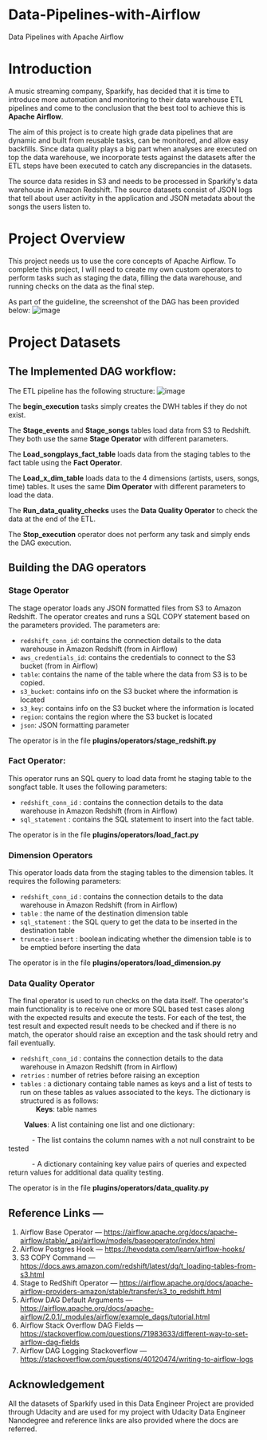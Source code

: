 # Data-Pipelines-with-Airflow
Data Pipelines with Apache Airflow

# Introduction
A music streaming company, Sparkify, has decided that it is time to introduce more automation and monitoring to their data warehouse ETL pipelines and come to the conclusion that the best tool to achieve this is **Apache Airflow**.

The aim of this project is to create high grade data pipelines that are dynamic and built from reusable tasks, can be monitored, and allow easy backfills. Since data quality plays a big part when analyses are executed on top the data warehouse, we incorporate tests against the  datasets after the ETL steps have been executed to catch any discrepancies in the datasets.

The source data resides in S3 and needs to be processed in Sparkify's data warehouse in Amazon Redshift. The source datasets consist of JSON logs that tell about user activity in the application and JSON metadata about the songs the users listen to.

# Project Overview
This project needs us to use the core concepts of Apache Airflow. To complete this project, I will need to create my own custom operators to perform tasks such as staging the data, filling the data warehouse, and running checks on the data as the final step.

As part of the guideline, the screenshot of the DAG has been provided below:
![image](https://github.com/udacity/cd12380-data-pipelines-with-airflow/blob/main/assets/final_project_dag_graph2.png)

# Project Datasets

## The Implemented DAG workflow:

The ETL pipeline has the following structure:
![image](https://github.com/udacity/cd12380-data-pipelines-with-airflow/blob/main/assets/final_project_dag_graph1.png)

The **begin_execution** tasks simply creates the DWH tables if they do not exist.

The **Stage_events** and **Stage_songs** tables load data from S3 to Redshift. They both use the same **Stage Operator** with different parameters.

The **Load_songplays_fact_table** loads data from the staging tables to the fact table using the **Fact Operator**.

The **Load_x_dim_table** loads data to the 4 dimensions (artists, users, songs, time) tables. It uses the same **Dim Operator** with different parameters to load the data.

The **Run_data_quality_checks** uses the **Data Quality Operator** to check the data at the end of the ETL.

The **Stop_execution** operator does not perform any task and simply ends the DAG execution.

## Building the DAG operators

### Stage Operator
The stage operator loads any JSON formatted files from S3 to Amazon Redshift. The operator creates and runs a SQL COPY statement based on the parameters provided.
The parameters are:
- `redshift_conn_id`: contains the connection details to the data warehouse in Amazon Redshift (from in Airflow)
- `aws_credentials_id`: contains the credentials to connect to the S3 bucket (from in Airflow)
- `table`: contains the name of the table where the data from S3 is to be copied.
- `s3_bucket`: contains info on the S3 bucket where the information is located
- `s3_key`: contains info on the S3 bucket where the information is located
- `region`: contains the region where the S3 bucket is located
- `json`: JSON formatting parameter

The operator is in the file **plugins/operators/stage_redshift.py**

### Fact Operator:
This operator runs an SQL query to load data fromt he staging table to the songfact table. It uses the following parameters:

- `redshift_conn_id` : contains the connection details to the data warehouse in Amazon Redshift (from in Airflow)
- `sql_statement` : contains the SQL statement to insert into the fact table.

The operator is in the file **plugins/operators/load_fact.py**

### Dimension Operators

This operator loads data from the staging tables to the dimension tables. It requires the following parameters:

- `redshift_conn_id` : contains the connection details to the data warehouse in Amazon Redshift (from in Airflow)
- `table` : the name of the destination dimension table
- `sql_statement` : the SQL query to get the data to be inserted in the destination table
- `truncate-insert` : boolean indicating whether the dimension table is to be emptied before inserting the data 

The operator is in the file **plugins/operators/load_dimension.py**

### Data Quality Operator
The final operator is used to run checks on the data itself. The operator's main functionality is to receive one or more SQL based test cases along with the expected results and execute the tests. For each of the test, the test result and expected result needs to be checked and if there is no match, the operator should raise an exception and the task should retry and fail eventually.

- `redshift_conn_id` : contains the connection details to the data warehouse in Amazon Redshift (from in Airflow)
- `retries` : number of retries before raising an exception
- `tables` : a dictionary containg table names as keys and a list of tests to run on these tables as values associated to the keys. The dictionary is structured is as follows:             
&nbsp;&nbsp;&nbsp;&nbsp;&nbsp;&nbsp;&nbsp;&nbsp;**Keys**: table names

&nbsp;&nbsp;&nbsp;&nbsp;&nbsp;&nbsp;&nbsp;&nbsp;**Values**: A list containing one list and one dictionary:

&nbsp;&nbsp;&nbsp;&nbsp;&nbsp;&nbsp;&nbsp;&nbsp;&nbsp;&nbsp;&nbsp;&nbsp;- The list contains the column names with a not null constraint to be tested

&nbsp;&nbsp;&nbsp;&nbsp;&nbsp;&nbsp;&nbsp;&nbsp;&nbsp;&nbsp;&nbsp;&nbsp;- A dictionary containing key value pairs of queries and expected return values for additional data quality testing.
                        

The operator is in the file **plugins/operators/data_quality.py**


## Reference Links —

1. Airflow Base Operator — https://airflow.apache.org/docs/apache-airflow/stable/_api/airflow/models/baseoperator/index.html
2. Airflow Postgres Hook — https://hevodata.com/learn/airflow-hooks/
3. S3 COPY Command — https://docs.aws.amazon.com/redshift/latest/dg/t_loading-tables-from-s3.html
4. Stage to RedShift Operator — https://airflow.apache.org/docs/apache-airflow-providers-amazon/stable/transfer/s3_to_redshift.html
5. Airflow DAG Default Arguments — https://airflow.apache.org/docs/apache-airflow/2.0.1/_modules/airflow/example_dags/tutorial.html
6. Airflow Stack Overflow DAG Fields — https://stackoverflow.com/questions/71983633/different-way-to-set-airflow-dag-fields
7. Airflow DAG Logging Stackoverflow — https://stackoverflow.com/questions/40120474/writing-to-airflow-logs


## Acknowledgement

All the datasets of Sparkify used in this Data Engineer Project are provided through Udacity and are used for my project with Udacity Data Engineer Nanodegree and reference links are also provided where the docs are referred.




